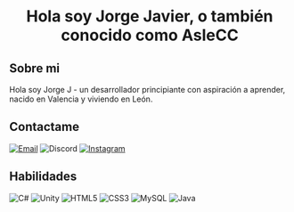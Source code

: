 <h1 align="center"> Hola soy <b>Jorge Javier</b>, o también conocido como <b>AsleCC</b></h1>

## Sobre mi

Hola soy Jorge J - un desarrollador principiante con aspiración a aprender, nacido en Valencia y viviendo en León. 

## Contactame

[![Email](https://img.shields.io/badge/-Email-c14438?style=flat&logo=Gmail&logoColor=white)](mailto:jorgejavier2001@gmail.com)
![Discord](https://img.shields.io/badge/AsleCC%237960-5965F1?style=flat&logo=Discord&logoColor=white)
[![Instagram](https://img.shields.io/badge/Instagram-E4405F?style=for-the-badge&logo=instagram&logoColor=white)](https://www.instagram.com/jorgeejav/)

## Habilidades
![C#](https://img.shields.io/badge/-C%23-903BA7?style=flat&logo=C-Sharp&logoColor=FFFFFF)
![Unity](https://img.shields.io/badge/-Unity-000000?style=flat&logo=Unity&logoColor=FFFFFF)
![HTML5](https://img.shields.io/badge/-HTML5-%23E44D27?style=flat-square&logo=html5&logoColor=FFFFFF)
![CSS3](https://img.shields.io/badge/-CSS3-%231572B6?style=flat-square&logo=css3&logoColor=FFFFFF)
![MySQL](https://img.shields.io/badge/-MySQL-4479A1?style=flat-square&logo=MySQL&logoColor=FFFFFF)
![Java](https://img.shields.io/badge/Java-ED8B00?style=for-the-badge&logo=java&logoColor=white)

